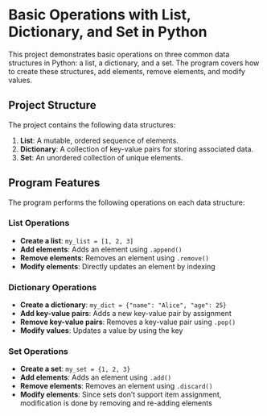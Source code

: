 # Basic Operations with List, Dictionary, and Set in Python

This project demonstrates basic operations on three common data structures in Python: a list, a dictionary, and a set. The program covers how to create these structures, add elements, remove elements, and modify values.

## Project Structure

The project contains the following data structures:
1. **List**: A mutable, ordered sequence of elements.
2. **Dictionary**: A collection of key-value pairs for storing associated data.
3. **Set**: An unordered collection of unique elements.

## Program Features

The program performs the following operations on each data structure:

### List Operations
- **Create a list**: `my_list = [1, 2, 3]`
- **Add elements**: Adds an element using `.append()`
- **Remove elements**: Removes an element using `.remove()`
- **Modify elements**: Directly updates an element by indexing

### Dictionary Operations
- **Create a dictionary**: `my_dict = {"name": "Alice", "age": 25}`
- **Add key-value pairs**: Adds a new key-value pair by assignment
- **Remove key-value pairs**: Removes a key-value pair using `.pop()`
- **Modify values**: Updates a value by using the key

### Set Operations
- **Create a set**: `my_set = {1, 2, 3}`
- **Add elements**: Adds an element using `.add()`
- **Remove elements**: Removes an element using `.discard()`
- **Modify elements**: Since sets don’t support item assignment, modification is done by removing and re-adding elements

